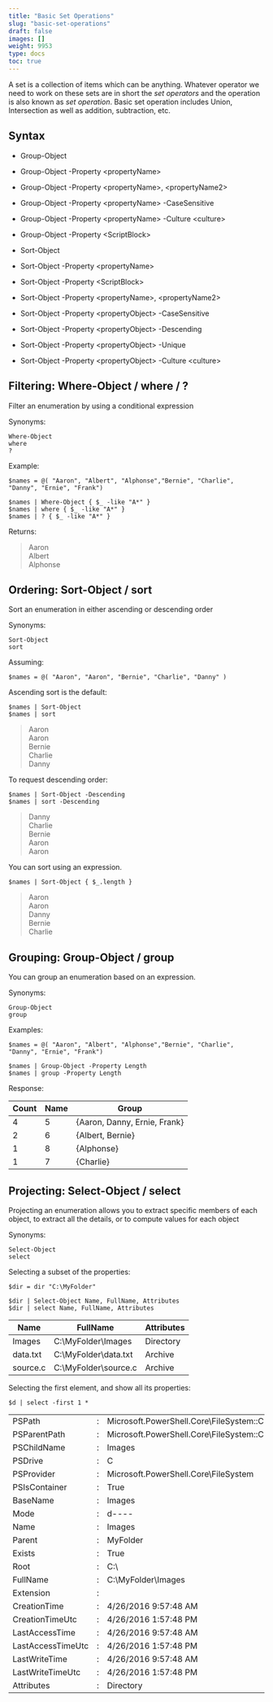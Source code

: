 ```yaml
---
title: "Basic Set Operations"
slug: "basic-set-operations"
draft: false
images: []
weight: 9953
type: docs
toc: true
---
```


A set is a collection of items which can be anything. Whatever operator we need to work on these sets are in short the *set operators* and the operation is  also known as *set operation*. Basic set operation includes Union, Intersection as well as addition, subtraction, etc.

## Syntax

- Group-Object

- Group-Object -Property \<propertyName\>

- Group-Object -Property \<propertyName\>, \<propertyName2\>

- Group-Object -Property \<propertyName\> -CaseSensitive

- Group-Object -Property \<propertyName\> -Culture \<culture\>

- Group-Object -Property \<ScriptBlock\>

- Sort-Object

- Sort-Object -Property \<propertyName\>

- Sort-Object -Property \<ScriptBlock\>

- Sort-Object -Property \<propertyName\>, \<propertyName2\>

- Sort-Object -Property \<propertyObject\> -CaseSensitive

- Sort-Object -Property \<propertyObject\> -Descending

- Sort-Object -Property \<propertyObject\> -Unique

- Sort-Object -Property \<propertyObject\> -Culture \<culture\>



## Filtering: Where-Object / where / ?
Filter an enumeration by using a conditional expression

Synonyms:  

    Where-Object
    where
    ?
Example:

    $names = @( "Aaron", "Albert", "Alphonse","Bernie", "Charlie", "Danny", "Ernie", "Frank")

    $names | Where-Object { $_ -like "A*" }
    $names | where { $_ -like "A*" }
    $names | ? { $_ -like "A*" }

Returns:  

> Aaron  
> Albert  
> Alphonse  

## Ordering: Sort-Object / sort
Sort an enumeration in either ascending or descending order

Synonyms:  

    Sort-Object
    sort

Assuming:

    $names = @( "Aaron", "Aaron", "Bernie", "Charlie", "Danny" )

Ascending sort is the default:

    $names | Sort-Object
    $names | sort
> Aaron  
> Aaron  
> Bernie  
> Charlie  
> Danny

To request descending order:

    $names | Sort-Object -Descending
    $names | sort -Descending
> Danny  
> Charlie  
> Bernie  
> Aaron  
> Aaron  

You can sort using an expression.

    $names | Sort-Object { $_.length }

>Aaron  
>Aaron  
>Danny  
>Bernie  
>Charlie  

## Grouping: Group-Object / group
You can group an enumeration based on an expression.

Synonyms:  

    Group-Object
    group

Examples:

    $names = @( "Aaron", "Albert", "Alphonse","Bernie", "Charlie", "Danny", "Ernie", "Frank")

    $names | Group-Object -Property Length
    $names | group -Property Length

Response:  

|Count|Name|Group                         |
|-----|----|------------------------------|                                                                                                                       
| 4   | 5  | {Aaron, Danny, Ernie, Frank} |
| 2   | 6  | {Albert, Bernie}             |
| 1   | 8  | {Alphonse}                   |
| 1   | 7  | {Charlie}                    |
 

## Projecting: Select-Object / select
Projecting an enumeration allows you to extract specific members of each object, to extract all the details, or to compute values for each object

Synonyms:  

    Select-Object
    select

Selecting a subset of the properties:

    $dir = dir "C:\MyFolder"

    $dir | Select-Object Name, FullName, Attributes
    $dir | select Name, FullName, Attributes

| Name | FullName | Attributes |
| ---- | -------- | ------------- |
| Images   | C:\MyFolder\Images   | Directory |
| data.txt | C:\MyFolder\data.txt | Archive |
| source.c | C:\MyFolder\source.c | Archive |

Selecting the first element, and show all its properties:

    $d | select -first 1 *

|   |   |   |
|---|---|---|
|PSPath            |:| Microsoft.PowerShell.Core\FileSystem::C:\MyFolder\Images  |
|PSParentPath      |:| Microsoft.PowerShell.Core\FileSystem::C:\MyFolder  |
|PSChildName       |:| Images  |
|PSDrive           |:| C  |
|PSProvider        |:| Microsoft.PowerShell.Core\FileSystem  |
|PSIsContainer     |:| True  |
|BaseName          |:| Images  |
|Mode              |:| d----  |
|Name              |:| Images  |
|Parent            |:| MyFolder  |
|Exists            |:| True  |
|Root              |:| C:\  |
|FullName          |:| C:\MyFolder\Images  |
|Extension         |:|  |
|CreationTime      |:| 4/26/2016 9:57:48 AM  |
|CreationTimeUtc   |:| 4/26/2016 1:57:48 PM  |
|LastAccessTime    |:| 4/26/2016 9:57:48 AM  |
|LastAccessTimeUtc |:| 4/26/2016 1:57:48 PM  |
|LastWriteTime     |:| 4/26/2016 9:57:48 AM  |
|LastWriteTimeUtc  |:| 4/26/2016 1:57:48 PM  |
|Attributes        |:| Directory  |


